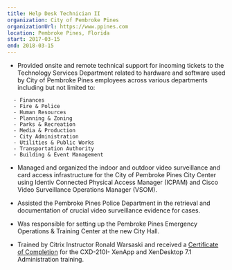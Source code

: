 ```yaml
---
title: Help Desk Technician II
organization: City of Pembroke Pines
organizationUrl: https://www.ppines.com
location: Pembroke Pines, Florida
start: 2017-03-15
end: 2018-03-15
---
```


- Provided onsite and remote technical support for incoming tickets to the Technology Services Department related to hardware and software used by City of Pembroke Pines employees across various departments including but not limited to:

```
  - Finances
  - Fire & Police
  - Human Resources
  - Planning & Zoning
  - Parks & Recreation
  - Media & Production
  - City Administration
  - Utilities & Public Works
  - Transportation Authority
  - Building & Event Management
```

- Managed and organized the indoor and outdoor video surveillance and card access infrastructure for the City of Pembroke Pines City Center using Identiv Connected Physical Access Manager (ICPAM) and Cisco Video Surveillance Operations Manager (VSOM).

- Assisted the Pembroke Pines Police Department in the retrieval and documentation of crucial video surveillance evidence for cases.

- Was responsible for setting up the Pembroke Pines Emergency Operations & Training Center at the new City Hall.

- Trained by Citrix Instructor Ronald Warsaski and received a [Certificate of Completion](<https://www.linkedin.com/in/ryancraigmartin/detail/treasury/position:952839601/?entityUrn=urn%3Ali%3Afsd_profileTreasuryMedia%3A(ACoAABk4VTsBerr8C9ft9XBTF7QaSrQo8ef1-ec%2C1515803924249)&section=position%3A952839601&treasuryCount=4>) for the CXD-210I- XenApp and XenDesktop 7.1 Administration training.
